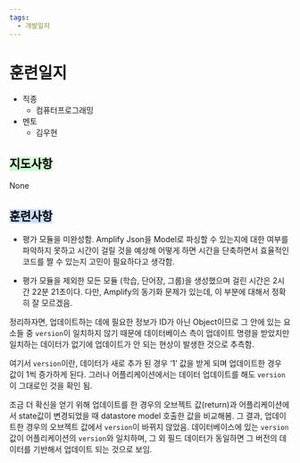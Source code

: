 ```yaml
---
tags:
  - 개발일지
---
```

# 훈련일지

- 직종
	- 컴퓨터프로그래밍
- 멘토
	- 김우현
## <mark style="background: #BBFABBA6;">지도사항</mark>

None

## <mark style="background: #ADCCFFA6;">훈련사항</mark>

- 평가 모듈을 미완성함.
Amplify Json을 Model로 파싱할 수 있는지에 대한 여부를 파악하지 못하고 시간이 걸릴 것을 예상해 어떻게 하면 시간을 단축하면서 효율적인 코드를 짤 수 있는지 고민이 필요하다고 생각함.

- 평가 모듈을 제외한 모든 모듈 (학습, 단어장, 그룹)을 생성했으며 걸린 시간은 2시간 22분 21초이다.
다만, Amplify의 동기화 문제가 있는데, 이 부분에 대해서 정확히 잘 모르겠음.

정리하자면, 업데이트하는 데에 필요한 정보가 ID가 아닌 Object이므로 그 안에 있는 요소들 중 `version`이 일치하지 않기 때문에 데이터베이스 측이 업데이트 명령을 받았지만 일치하는 데이터가 없기에 업데이트가 안 되는 현상이 발생한 것으로 추측함.

여기서 `version`이란, 데이터가 새로 추가 된 경우 ‘1’ 값을 받게 되며 업데이트한 경우 값이 1씩 증가하게 된다. 그러나 어플리케이션에서는 데이터 업데이트를 해도 `version`이 그대로인 것을 확인 됨.

조금 더 확신을 얻기 위해 업데이트를 한 경우의 오브젝트 값(return)과 어플리케이션에서 state값이 변경되었을 때 datastore model 호출한 값을 비교해봄. 그 결과, 업데이트한 경우의 오브젝트 값에서 `version`이 바뀌지 않았음. 데이터베이스에 있는 `version` 값이 어플리케이션의 `version`와 일치하며, 그 외 필드 데이터가 동일하면 그 버전의 데이터를 기반해서 업데이트 되는 것으로 보임.